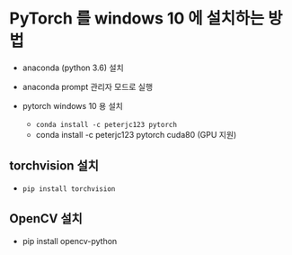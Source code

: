 

# PyTorch 를 windows 10 에 설치하는 방법

* anaconda (python 3.6) 설치

* anaconda prompt 관리자 모드로 실행

* pytorch windows 10 용 설치
    * `conda install -c peterjc123 pytorch`
    * conda install -c peterjc123 pytorch cuda80 (GPU 지원)

## torchvision 설치
* `pip install torchvision`

## OpenCV 설치
* pip install opencv-python
